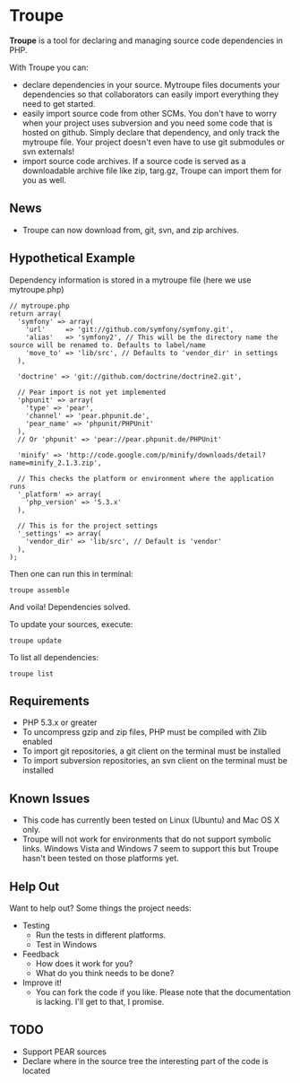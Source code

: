 Troupe
======

**Troupe** is a tool for declaring and managing source code dependencies in PHP. 

With Troupe you can:

- declare dependencies in your source. Mytroupe files documents your dependencies so that collaborators can easily import everything they need to get started.
- easily import source code from other SCMs. You don't have to worry when your project uses subversion and you need some code that is hosted on github. Simply declare that dependency, and only track the mytroupe file. Your project doesn't even have to use git submodules or svn externals!
- import source code archives. If a source code is served as a downloadable archive file like zip, targ.gz, Troupe can import them for you as well.

News
----

- Troupe can now download from, git, svn, and zip archives.

Hypothetical Example
--------------------

Dependency information is stored in a mytroupe file (here we use mytroupe.php)

    // mytroupe.php
    return array(
      'symfony' => array(
        'url'     => 'git://github.com/symfony/symfony.git',
        'alias'   => 'symfony2', // This will be the directory name the source will be renamed to. Defaults to label/name
        'move_to' => 'lib/src', // Defaults to 'vendor_dir' in settings
      ),
      
      'doctrine' => 'git://github.com/doctrine/doctrine2.git',
      
      // Pear import is not yet implemented
      'phpunit' => array(
        'type' => 'pear',
        'channel' => 'pear.phpunit.de',
        'pear_name' => 'phpunit/PHPUnit'
      ),
      // Or 'phpunit' => 'pear://pear.phpunit.de/PHPUnit'
      
      'minify' => 'http://code.google.com/p/minify/downloads/detail?name=minify_2.1.3.zip',
      
      // This checks the platform or environment where the application runs
      '_platform' => array(
        'php_version' => '5.3.x'
      ),
      
      // This is for the project settings
      '_settings' => array(
        'vendor_dir' => 'lib/src', // Default is 'vendor'
      ),
    );

Then one can run this in terminal:

    troupe assemble

And voila! Dependencies solved.

To update your sources, execute:

    troupe update
    
To list all dependencies:

    troupe list


Requirements
------------

- PHP 5.3.x or greater
- To uncompress gzip and zip files, PHP must be compiled with Zlib enabled
- To import git repositories, a git client on the terminal must be installed
- To import subversion repositories, an svn client on the terminal must be installed

Known Issues
------------

- This code has currently been tested on Linux (Ubuntu) and Mac OS X only.
- Troupe will not work for environments that do not support symbolic links. Windows Vista and Windows 7 seem to support this but Troupe hasn't been tested on those platforms yet.

Help Out
--------

Want to help out? Some things the project needs:

- Testing
  - Run the tests in different platforms.
  - Test in Windows
- Feedback
  - How does it work for you?
  - What do you think needs to be done?
- Improve it!
  - You can fork the code if you like. Please note that the documentation is lacking. I'll get to that, I promise.


TODO
-----

- Support PEAR sources
- Declare where in the source tree the interesting part of the code is located

